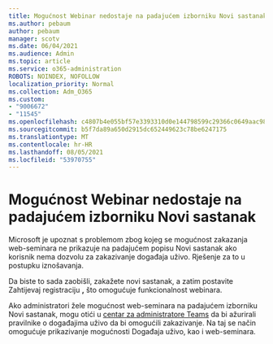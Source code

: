 ```yaml
---
title: Mogućnost Webinar nedostaje na padajućem izborniku Novi sastanak
ms.author: pebaum
author: pebaum
manager: scotv
ms.date: 06/04/2021
ms.audience: Admin
ms.topic: article
ms.service: o365-administration
ROBOTS: NOINDEX, NOFOLLOW
localization_priority: Normal
ms.collection: Adm_O365
ms.custom:
- "9006672"
- "11545"
ms.openlocfilehash: c4807b4e055bf57e3393310d0e144798599c29366c0649aac989b1f802f51c76
ms.sourcegitcommit: b5f7da89a650d2915dc652449623c78be6247175
ms.translationtype: MT
ms.contentlocale: hr-HR
ms.lasthandoff: 08/05/2021
ms.locfileid: "53970755"
---
```

# <a name="webinar-option-missing-in-new-meeting-drop-down"></a>Mogućnost Webinar nedostaje na padajućem izborniku Novi sastanak

Microsoft je upoznat s problemom zbog kojeg se mogućnost zakazanja web-seminara ne prikazuje na padajućem popisu Novi sastanak ako korisnik nema dozvolu za zakazivanje događaja uživo.  Rješenje za to u postupku iznošavanja.

Da biste to sada zaobišli, zakažete novi sastanak, a zatim postavite Zahtijevaj registraciju **,** što omogućuje funkcionalnost webinara.

Ako administratori žele mogućnost web-seminara na padajućem izborniku Novi sastanak, mogu otići u [centar za administratore Teams](https://admin.teams.microsoft.com/policies/broadcasts) da bi ažurirali pravilnike o događajima uživo da bi omogućili zakazivanje.  Na taj se način omogućuje prikazivanje mogućnosti Događaja uživo, kao i web-seminara.